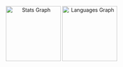 <div align="center">
  <img src="https://github-readme-stats.vercel.app/api?username=Capitano746&show_icons=true&theme=dark" height="150" alt="Stats Graph">
  <img src="https://github-readme-stats.vercel.app/api/top-langs?username=Capitano746&locale=en&hide_title=false&layout=compact&card_width=320&langs_count=5&theme=dark&hide_border=false" height="150" alt="Languages Graph">
</div>

